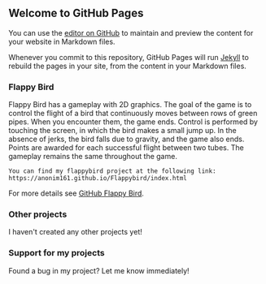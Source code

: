 ## Welcome to GitHub Pages

You can use the [editor on GitHub](https://github.com/anonim161/anonim161.github.io/edit/master/README.md) to maintain and preview the content for your website in Markdown files.

Whenever you commit to this repository, GitHub Pages will run [Jekyll](https://jekyllrb.com/) to rebuild the pages in your site, from the content in your Markdown files.

### Flappy Bird

Flappy Bird has a gameplay with 2D graphics. The goal of the game is to control the flight of a bird that continuously moves between rows of green pipes. When you encounter them, the game ends. Control is performed by touching the screen, in which the bird makes a small jump up. In the absence of jerks, the bird falls due to gravity, and the game also ends. Points are awarded for each successful flight between two tubes. The gameplay remains the same throughout the game.

```FlappyBird
You can find my flappybird project at the following link: 
https://anonim161.github.io/Flappybird/index.html
```

For more details see [GitHub Flappy Bird](https://github.com/anonim161/anonim161.github.io/).

### Other projects

I haven't created any other projects yet!

### Support for my projects

Found a bug in my project? Let me know immediately!
